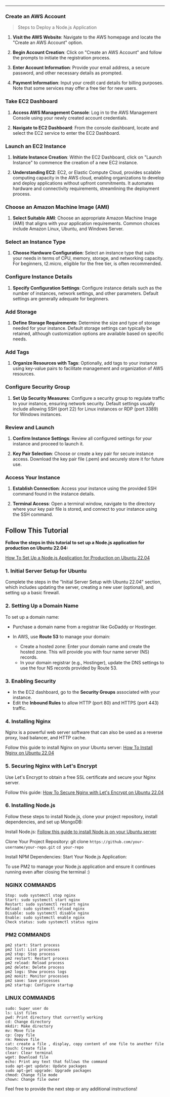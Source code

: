 ---

### **Create an AWS Account**
> Steps to Deploy a Node.js Application



1. **Visit the AWS Website**: Navigate to the AWS homepage and locate the "Create an AWS Account" option.
   
2. **Begin Account Creation**: Click on "Create an AWS Account" and follow the prompts to initiate the registration process.

3. **Enter Account Information**: Provide your email address, a secure password, and other necessary details as prompted.

4. **Payment Information**: Input your credit card details for billing purposes. Note that some services may offer a free tier for new users.

   
### **Take EC2 Dashboard**

1. **Access AWS Management Console**: Log in to the AWS Management Console using your newly created account credentials.

2. **Navigate to EC2 Dashboard**: From the console dashboard, locate and select the EC2 service to enter the EC2 Dashboard.

   
### **Launch an EC2 Instance**

1. **Initiate Instance Creation**: Within the EC2 Dashboard, click on "Launch Instance" to commence the creation of a new EC2 instance.

2. **Understanding EC2**: EC2, or Elastic Compute Cloud, provides scalable computing capacity in the AWS cloud, enabling organizations to develop and deploy applications without upfront commitments. It automates hardware and connectivity requirements, streamlining the deployment process.

   
### **Choose an Amazon Machine Image (AMI)**

1. **Select Suitable AMI**: Choose an appropriate Amazon Machine Image (AMI) that aligns with your application requirements. Common choices include Amazon Linux, Ubuntu, and Windows Server.

   
### **Select an Instance Type**

1. **Choose Hardware Configuration**: Select an instance type that suits your needs in terms of CPU, memory, storage, and networking capacity. For beginners, t2.micro, eligible for the free tier, is often recommended.

   
### **Configure Instance Details**

1. **Specify Configuration Settings**: Configure instance details such as the number of instances, network settings, and other parameters. Default settings are generally adequate for beginners.

   
### **Add Storage**

1. **Define Storage Requirements**: Determine the size and type of storage needed for your instance. Default storage settings can typically be retained, although customization options are available based on specific needs.

   
### **Add Tags**

1. **Organize Resources with Tags**: Optionally, add tags to your instance using key-value pairs to facilitate management and organization of AWS resources.

   
### **Configure Security Group**

1. **Set Up Security Measures**: Configure a security group to regulate traffic to your instance, ensuring network security. Default settings usually include allowing SSH (port 22) for Linux instances or RDP (port 3389) for Windows instances.

   
### **Review and Launch**

1. **Confirm Instance Settings**: Review all configured settings for your instance and proceed to launch it.

2. **Key Pair Selection**: Choose or create a key pair for secure instance access. Download the key pair file (.pem) and securely store it for future use.

   
### **Access Your Instance**

1. **Establish Connection**: Access your instance using the provided SSH command found in the instance details. 

2. **Terminal Access**: Open a terminal window, navigate to the directory where your key pair file is stored, and connect to your instance using the SSH command.

   
## Follow This Tutorial

**Follow the steps in this tutorial to set up a Node.js application for production on Ubuntu 22.04:**

[How To Set Up a Node.js Application for Production on Ubuntu 22.04](https://www.digitalocean.com/community/tutorials/initial-server-setup-with-ubuntu)

### 1. Initial Server Setup for Ubuntu
Complete the steps in the "Initial Server Setup with Ubuntu 22.04" section, which includes updating the server, creating a new user (optional), and setting up a basic firewall.

### 2. Setting Up a Domain Name
To set up a domain name:
- Purchase a domain name from a registrar like GoDaddy or Hostinger.

- In AWS, use **Route 53** to manage your domain:
  - Create a hosted zone: Enter your domain name and create the hosted zone. This will provide you with four name server (NS) records.
  - In your domain registrar (e.g., Hostinger), update the DNS settings to use the four NS records provided by Route 53.

### 3. Enabling Security
- In the EC2 dashboard, go to the **Security Groups** associated with your instance.
- Edit the **Inbound Rules** to allow HTTP (port 80) and HTTPS (port 443) traffic.

### 4. Installing Nginx
Nginx is a powerful web server software that can also be used as a reverse proxy, load balancer, and HTTP cache.

Follow this guide to install Nginx on your Ubuntu server:
[How To Install Nginx on Ubuntu 22.04](https://www.digitalocean.com/community/tutorials/how-to-install-nginx-on-ubuntu-22-04)

### 5. Securing Nginx with Let's Encrypt
Use Let's Encrypt to obtain a free SSL certificate and secure your Nginx server.

Follow this guide:
[How To Secure Nginx with Let's Encrypt on Ubuntu 22.04](https://www.digitalocean.com/community/tutorials/how-to-secure-nginx-with-let-s-encrypt-on-ubuntu-22-04)

### 6. Installing Node.js
Follow these steps to install Node.js, clone your project repository, install dependencies, and set up MongoDB:

Install Node.js:
[Follow this guide to install Node.js on your Ubuntu server](https://www.freecodecamp.org/news/how-to-install-node-js-on-ubuntu/#:~:text=After%20installing%20Node%20and%20NPM,Hello%20World%22%20type%20Node%20project.&text=Now%20run%20the%20setup%20with,a%20new%20file%20called%20app)

Clone Your Project Repository:
git clone `https://github.com/your-username/your-repo.git`
`cd your-repo`

Install NPM Dependencies:
Start Your Node.js Application:

To use PM2 to manage your Node.js application and ensure it continues running even after closing the terminal :)

### NGINX COMMANDS
```
Stop: sudo systemctl stop nginx
Start: sudo systemctl start nginx
Restart: sudo systemctl restart nginx
Reload: sudo systemctl reload nginx
Disable: sudo systemctl disable nginx
Enable: sudo systemctl enable nginx
Check status: sudo systemctl status nginx
```

### PM2 COMMANDS
```
pm2 start: Start process
pm2 list: List processes
pm2 stop: Stop process
pm2 restart: Restart process
pm2 reload: Reload process
pm2 delete: Delete process
pm2 logs: Show process logs
pm2 monit: Monitor processes
pm2 save: Save processes
pm2 startup: Configure startup
```

### LINUX COMMANDS
```
sudo: Super user do
ls: List files
pwd: Print directory that currently working
cd: Change directory
mkdir: Make directory
mv: Move file
cp: Copy file
rm: Remove file
cat: create a file , display, copy content of one file to another file
touch: Create file
clear: Clear terminal
wget: Download file
echo: Print any text that follows the command
sudo apt-get update: Update packages
sudo apt-get upgrade: Upgrade packages
chmod: Change file mode
chown: Change file owner
```

Feel free to provide the next step or any additional instructions!